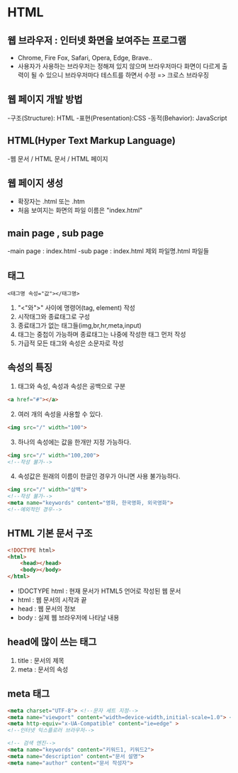 # HTML

## 웹 브라우저 : 인터넷 화면을 보여주는 프로그램

- Chrome, Fire Fox, Safari, Opera, Edge, Brave..
- 사용자가 사용하는 브라우저는 정해져 있지 않으며 
  브라우저마다 화면이 다르게 출력이  될 수 있으니 
  브라우저마다 테스트를 하면서 수정
  => 크로스 브라우징 

## 웹 페이지 개발 방법

-구조(Structure): HTML
-표현(Presentation):CSS
-동적(Behavior): JavaScript

## HTML(Hyper Text Markup Language)

-웹 문서 / HTML 문서 / HTML 페이지

## 웹 페이지 생성 

- 확장자는 .html 또는 .htm
- 처음 보여지는 화면의 파일 이름은 "index.html"

## main page , sub page 

-main page : index.html
-sub page : index.html 제외 파일명.html 파일들 

## 태그

```
<태그명 속성="값"></태그명>
```

1. "<"와">" 사이에 명령어(tag, element) 작성
2. 시작태그와 종료태그로 구성 
3. 종료태그가 없는 태그들(img,br,hr,meta,input)
4. 태그는 중첩이 가능하며 종료태그는 나중에 작성한 태그 먼저 작성
5. 가급적 모든 태그와 속성은 소문자로 작성

## 속성의 특징

1. 태그와 속성, 속성과 속성은 공백으로 구분

```html
<a href="#"></a>
```

2. 여러 개의 속성을 사용할 수 있다.

```html
<img src="/" width="100">
```

3. 하나의 속성에는 값을 한개만 지정 가능하다.

```html
<img src="/" width="100,200">
<!--작성 불가-->
```

4. 속성값은 원래의 이름이 한글인 경우가 아니면 사용 불가능하다.

```html
<img src="/" width="삼백">
<!--작성 불가-->
<meta name="keywords" content="영화, 한국영화, 외국영화">
<!--예외적인 경우-->
```

## HTML 기본 문서 구조

```html
<!DOCTYPE html>
<html>
    <head></head>
    <body></body>
</html>
```

- !DOCTYPE html : 현재 문서가 HTML5 언어로 작성된 웹 문서
- html : 웹 문서의 시작과 끝
- head : 웹 문서의 정보 
- body : 실제 웹 브라우저에 나타날 내용 

## head에 많이 쓰는 태그 

1. title : 문서의 제목
2. meta : 문서의 속성 

## meta 태그

```html
<meta charset="UTF-8"> <!--문자 세트 지정-->
<meta name="viewport" content="width=device-width,initial-scale=1.0"> <!--모바일  기기-->
<meta http-equiv="x-UA-Compatible" content="ie=edge" >
<!--인터넷 익스플로러 브라우저-->

<!-- 검색 엔진-->
<meta name="keywords" content="키워드1, 키워드2">
<meta name="description" content="문서 설명">
<meta name="author" content="문서 작성자">
```
